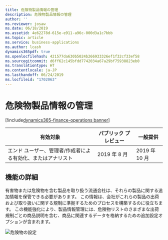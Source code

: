 ```yaml
---
title: 危険物製品情報の管理
description: 危険物製品情報の管理
author: ''
ms.reviewer: josaw
ms.date: 06/18/2019
ms.assetid: 4e62278d-615e-e911-a96c-000d3a1c7bbb
ms.topic: article
ms.service: business-applications
ms.author: lcash
dynamics365pdf: true
ms.openlocfilehash: 421577da630b5024b266933326ef1f32cf33ef58
ms.sourcegitcommit: d6ff62c145bfdd7742034a67a29bf75938823eb0
ms.translationtype: HT
ms.contentlocale: ja-JP
ms.lasthandoff: 06/24/2019
ms.locfileid: "1702063"
---
```

# <a name="hazardous-materials-product-information-management"></a>危険物製品情報の管理
[!include[dynamics365-finance-operations banner](../includes/dynamics365-finance-operations.md)]

| 有効対象    |  パブリック プレビュー | 一般提供 | 
| ---------- | ---------- |---------- |
|エンド ユーザー、管理者/作成者による有効化、またはアナリスト|2019 年 8 月| 2019 年 10 月|






## <a name="feature-details"></a>機能の詳細
<!--feature detail start -->
有害物または危険物を含む製品を取り扱う流通会社は、それらの製品に関する追加情報を保管できる必要があります。 この情報は、会社がこれらの製品の出荷および取り扱いに関する規制に準拠するためのプロセスを構築するのに役立ちます。 この機能強化により、製品情報管理には、危険物リストのさまざまな出荷規制ごとの商品説明を含む、商品に関連するデータを格納するための追加設定オプションが含まれます。 

![危険物の設定](media/hazardous-materials-product-information-management-1.png "")
<!--feature detail end -->










